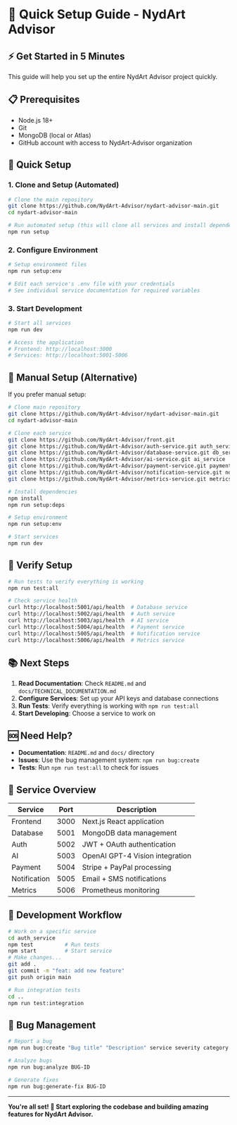 # 🚀 Quick Setup Guide - NydArt Advisor

## ⚡ Get Started in 5 Minutes

This guide will help you set up the entire NydArt Advisor project quickly.

## 📋 Prerequisites

- Node.js 18+ 
- Git
- MongoDB (local or Atlas)
- GitHub account with access to NydArt-Advisor organization

## 🎯 Quick Setup

### 1. Clone and Setup (Automated)

```bash
# Clone the main repository
git clone https://github.com/NydArt-Advisor/nydart-advisor-main.git
cd nydart-advisor-main

# Run automated setup (this will clone all services and install dependencies)
npm run setup
```

### 2. Configure Environment

```bash
# Setup environment files
npm run setup:env

# Edit each service's .env file with your credentials
# See individual service documentation for required variables
```

### 3. Start Development

```bash
# Start all services
npm run dev

# Access the application
# Frontend: http://localhost:3000
# Services: http://localhost:5001-5006
```

## 🔧 Manual Setup (Alternative)

If you prefer manual setup:

```bash
# Clone main repository
git clone https://github.com/NydArt-Advisor/nydart-advisor-main.git
cd nydart-advisor-main

# Clone each service
git clone https://github.com/NydArt-Advisor/front.git
git clone https://github.com/NydArt-Advisor/auth-service.git auth_service
git clone https://github.com/NydArt-Advisor/database-service.git db_service
git clone https://github.com/NydArt-Advisor/ai-service.git ai_service
git clone https://github.com/NydArt-Advisor/payment-service.git payment_service
git clone https://github.com/NydArt-Advisor/notification-service.git notification_service
git clone https://github.com/NydArt-Advisor/metrics-service.git metrics_service

# Install dependencies
npm install
npm run setup:deps

# Setup environment
npm run setup:env

# Start services
npm run dev
```

## 🧪 Verify Setup

```bash
# Run tests to verify everything is working
npm run test:all

# Check service health
curl http://localhost:5001/api/health  # Database service
curl http://localhost:5002/api/health  # Auth service
curl http://localhost:5003/api/health  # AI service
curl http://localhost:5004/api/health  # Payment service
curl http://localhost:5005/api/health  # Notification service
curl http://localhost:5006/api/health  # Metrics service
```

## 📚 Next Steps

1. **Read Documentation**: Check `README.md` and `docs/TECHNICAL_DOCUMENTATION.md`
2. **Configure Services**: Set up your API keys and database connections
3. **Run Tests**: Verify everything is working with `npm run test:all`
4. **Start Developing**: Choose a service to work on

## 🆘 Need Help?

- **Documentation**: `README.md` and `docs/` directory
- **Issues**: Use the bug management system: `npm run bug:create`
- **Tests**: Run `npm run test:all` to check for issues

## 🎯 Service Overview

| Service | Port | Description |
|---------|------|-------------|
| Frontend | 3000 | Next.js React application |
| Database | 5001 | MongoDB data management |
| Auth | 5002 | JWT + OAuth authentication |
| AI | 5003 | OpenAI GPT-4 Vision integration |
| Payment | 5004 | Stripe + PayPal processing |
| Notification | 5005 | Email + SMS notifications |
| Metrics | 5006 | Prometheus monitoring |

## 🔄 Development Workflow

```bash
# Work on a specific service
cd auth_service
npm test          # Run tests
npm start         # Start service
# Make changes...
git add .
git commit -m "feat: add new feature"
git push origin main

# Run integration tests
cd ..
npm run test:integration
```

## 🐛 Bug Management

```bash
# Report a bug
npm run bug:create "Bug title" "Description" service severity category

# Analyze bugs
npm run bug:analyze BUG-ID

# Generate fixes
npm run bug:generate-fix BUG-ID
```

---

**You're all set! 🎉 Start exploring the codebase and building amazing features for NydArt Advisor.**
